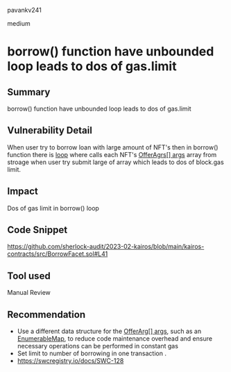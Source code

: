 pavankv241

medium

# borrow() function have unbounded loop leads to dos of gas.limit

## Summary
borrow() function have unbounded loop leads to dos of gas.limit

## Vulnerability Detail
When user try to borrow  loan with  large amount  of NFT's  then in borrow() function there is [loop](https://github.com/sherlock-audit/2023-02-kairos/blob/main/kairos-contracts/src/BorrowFacet.sol#L41) where calls each NFT's [OfferAgrs[] args](https://github.com/sherlock-audit/2023-02-kairos/blob/main/kairos-contracts/src/DataStructure/Objects.sol#L25) array from stroage when user try submit large of array which leads to dos of block.gas limit.

## Impact
Dos of gas limit in borrow() loop

## Code Snippet
https://github.com/sherlock-audit/2023-02-kairos/blob/main/kairos-contracts/src/BorrowFacet.sol#L41

## Tool used
Manual Review

## Recommendation

- Use a different data structure for the [OfferArg[] args](https://github.com/sherlock-audit/2023-02-kairos/blob/main/kairos-contracts/src/DataStructure/Objects.sol#L25), such as an [EnumerableMap](https://github.com/OpenZeppelin/openzeppelin-contracts/blob/b7aff6363f3f8c4505d77d337b3e1262464025f1/contracts/utils/structs/EnumerableMap.sol), to reduce code maintenance overhead and ensure necessary operations can be performed in constant gas
- Set limit to number of borrowing in one transaction .
- https://swcregistry.io/docs/SWC-128
